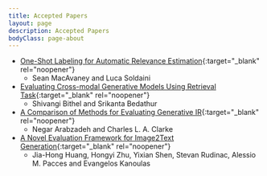 ```yaml
---
title: Accepted Papers
layout: page
description: Accepted Papers
bodyClass: page-about
---
```


- [One-Shot Labeling for Automatic Relevance Estimation](https://arxiv.org/abs/2302.11266){:target="_blank" rel="noopener"}
    * Sean MacAvaney and Luca Soldaini
- [Evaluating Cross-modal Generative Models Using Retrieval Task](https://dl.acm.org/doi/abs/10.1145/3539618.3591979){:target="_blank" rel="noopener"}
    * Shivangi Bithel and Srikanta Bedathur
- [A Comparison of Methods for Evaluating Generative IR](https://arxiv.org/abs/2404.04044){:target="_blank" rel="noopener"}
    * Negar Arabzadeh and Charles L. A. Clarke
- [A Novel Evaluation Framework for Image2Text Generation](#){:target="_blank" rel="noopener"}
    * Jia-Hong Huang, Hongyi Zhu, Yixian Shen, Stevan Rudinac, Alessio M. Pacces and Evangelos Kanoulas
